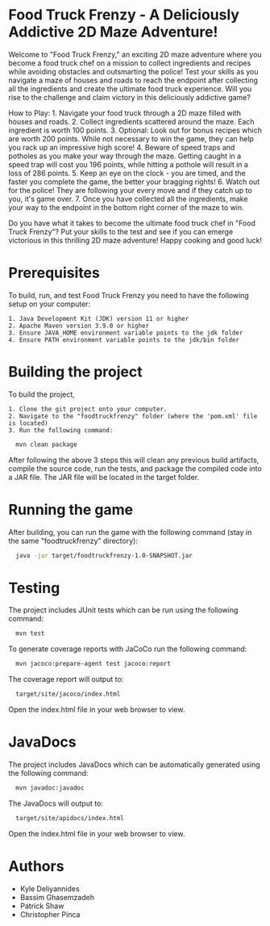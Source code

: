 
# Food Truck Frenzy - A Deliciously Addictive 2D Maze Adventure!

Welcome to "Food Truck Frenzy," an exciting 2D maze adventure where you become a food truck chef on a mission to collect ingredients and recipes while avoiding obstacles and outsmarting the police! Test your skills as you navigate a maze of houses and roads to reach the endpoint after collecting all the ingredients and create the ultimate food truck experience. Will you rise to the challenge and claim victory in this deliciously addictive game?

How to Play:
    1. Navigate your food truck through a 2D maze filled with houses and roads.
    2. Collect ingredients scattered around the maze. Each ingredient is worth 100 points.
    3. Optional: Look out for bonus recipes which are worth 200 points. While not necessary to win the game, they can help you rack up an impressive high score!
    4. Beware of speed traps and potholes as you make your way through the maze. Getting caught in a speed trap will cost you 196 points, while hitting a pothole will result in a loss of 286 points.
    5. Keep an eye on the clock - you are timed, and the faster you complete the game, the better your bragging rights!
    6. Watch out for the police! They are following your every move and if they catch up to you, it's game over.
    7. Once you have collected all the ingredients, make your way to the endpoint in the bottom right corner of the maze to win.

Do you have what it takes to become the ultimate food truck chef in "Food Truck Frenzy"? Put your skills to the test and see if you can emerge victorious in this thrilling 2D maze adventure! Happy cooking and good luck!

# Prerequisites

To build, run, and test Food Truck Frenzy you need to have the following setup on your computer:

    1. Java Development Kit (JDK) version 11 or higher
    2. Apache Maven version 3.9.0 or higher
    3. Ensure JAVA_HOME environment variable points to the jdk folder
    4. Ensure PATH environment variable points to the jdk/bin folder

# Building the project

To build the project,

    1. Clone the git project onto your computer.
    2. Navigate to the "foodtruckfrenzy" folder (where the 'pom.xml' file is located)
    3. Run the following command:

```bash
  mvn clean package
```

After following the above 3 steps this will clean any previous build artifacts, compile the source code, run the tests, and package the compiled code into a JAR file. The JAR file will be located in the target folder.

# Running the game

After building, you can run the game with the following command (stay in the same "foodtruckfrenzy" directory): 

```bash
  java -jar target/foodtruckfrenzy-1.0-SNAPSHOT.jar
```

# Testing

The project includes JUnit tests which can be run using the following command:

```bash
  mvn test
```

To generate coverage reports with JaCoCo run the following command:

```bash
  mvn jacoco:prepare-agent test jacoco:report
```

The coverage report will output to:

```bash
  target/site/jacoco/index.html
```
Open the index.html file in your web browser to view.

# JavaDocs

The project includes JavaDocs which can be automatically generated using the following command:

```bash
  mvn javadoc:javadoc
```

The JavaDocs will output to:

```bash
  target/site/apidocs/index.html
```
Open the index.html file in your web browser to view.

# Authors
 - Kyle Deliyannides
 - Bassim Ghasemzadeh
 - Patrick Shaw
 - Christopher Pinca

